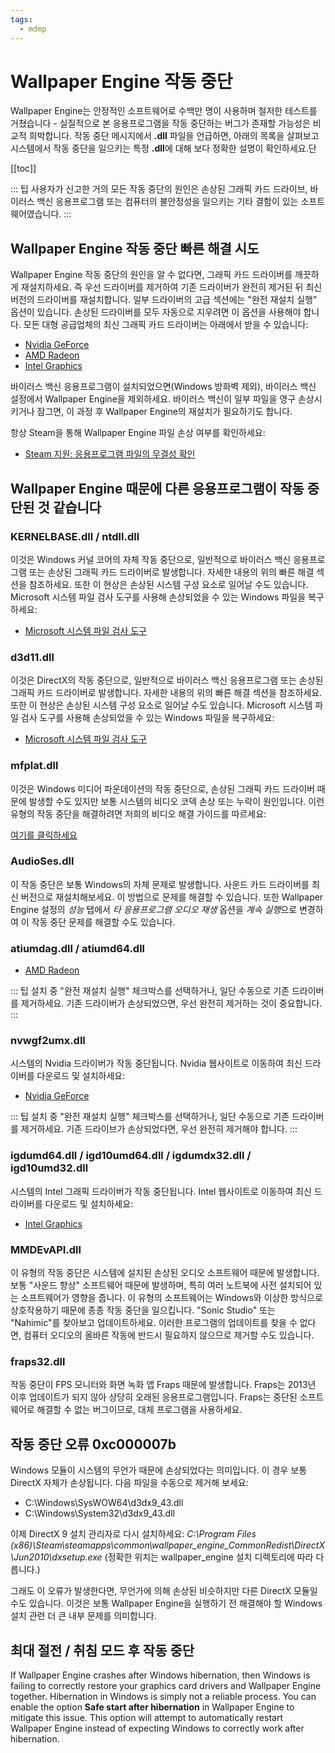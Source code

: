```yaml
---
tags:
  - mdmp
---
```


# Wallpaper Engine 작동 중단

Wallpaper Engine는 안정적인 소프트웨어로 수백만 명이 사용하며 철저한 테스트를 거쳤습니다 - 실질적으로 본 응용프로그램을 작동 중단하는 버그가 존재할 가능성은 비교적 희박합니다. 작동 중단 메시지에서 **.dll** 파일을 언급하면, 아래의 목록을 살펴보고 시스템에서 작동 중단을 일으키는 특정 **.dll**에 대해 보다 정확한 설명이 확인하세요.단

[[toc]]

::: 팁 사용자가 신고한 거의 모든 작동 중단의 원인은 손상된 그래픽 카드 드라이브, 바이러스 백신 응용프로그램 또는 컴퓨터의 불안정성을 일으키는 기타 결함이 있는 소프트웨어였습니다. :::

## Wallpaper Engine 작동 중단 빠른 해결 시도

Wallpaper Engine 작동 중단의 원인을 알 수 없다면, 그래픽 카드 드라이버를 깨끗하게 재설치하세요. 즉 우선 드라이버를 제거하여 기존 드라이버가 완전히 제거된 뒤 최신 버전의 드라이버를 재설치합니다. 일부 드라이버의 고급 섹션에는 "완전 재설치 실행" 옵션이 있습니다. 손상된 드라이버를 모두 자동으로 지우려면 이 옵션을 사용해야 합니다. 모든 대형 공급업체의 최신 그래픽 카드 드라이버는 아래에서 받을 수 있습니다:

* [Nvidia GeForce](https://www.nvidia.com/Download/index.aspx)
* [AMD Radeon](https://www.amd.com/support)
* [Intel Graphics](https://downloadcenter.intel.com/product/80939/Graphics-Drivers)

바이러스 백신 응용프로그램이 설치되었으면(Windows 방화벽 제외), 바이러스 백신 설정에서 Wallpaper Engine을 제외하세요. 바이러스 백신이 일부 파일을 영구 손상시키거나 잠그면, 이 과정 후 Wallpaper Engine의 재설치가 필요하기도 합니다.

항상 Steam을 통해 Wallpaper Engine 파일 손상 여부를 확인하세요:

* [Steam 지원: 응용프로그램 파일의 무결성 확인](https://support.steampowered.com/kb_article.php?ref=2037-QEUH-3335)

## Wallpaper Engine 때문에 다른 응용프로그램이 작동 중단된 것 같습니다

### KERNELBASE.dll / ntdll.dll

이것은 Windows 커널 코어의 자체 작동 중단으로, 일반적으로 바이러스 백신 응용프로그램 또는 손상된 그래픽 카드 드라이버로 발생합니다. 자세한 내용의 위의 빠른 해결 섹션을 참조하세요. 또한 이 현상은 손상된 시스템 구성 요소로 일어날 수도 있습니다. Microsoft 시스템 파일 검사 도구를 사용해 손상되었을 수 있는 Windows 파일을 복구하세요:

* [Microsoft 시스템 파일 검사 도구](https://support.microsoft.com/en-us/help/929833/use-the-system-file-checker-tool-to-repair-missing-or-corrupted-system)

### d3d11.dll

이것은 DirectX의 작동 중단으로, 일반적으로 바이러스 백신 응용프로그램 또는 손상된 그래픽 카드 드라이버로 발생합니다. 자세한 내용의 위의 빠른 해결 섹션을 참조하세요. 또한 이 현상은 손상된 시스템 구성 요소로 일어날 수도 있습니다. Microsoft 시스템 파일 검사 도구를 사용해 손상되었을 수 있는 Windows 파일을 복구하세요:

* [Microsoft 시스템 파일 검사 도구](https://support.microsoft.com/en-us/help/929833/use-the-system-file-checker-tool-to-repair-missing-or-corrupted-system)

### mfplat.dll

이것은 Windows 미디어 파운데이션의 작동 중단으로, 손상된 그래픽 카드 드라이버 때문에 발생할 수도 있지만 보통 시스템의 비디오 코덱 손상 또는 누락이 원인입니다. 이런 유형의 작동 중단을 해결하려면 저희의 비디오 해결 가이드를 따르세요:

[여기를 클릭하세요](/noshow/notplaying.html)

### AudioSes.dll

이 작동 중단은 보통 Windows의 자체 문제로 발생합니다. 사운드 카드 드라이버를 최신 버전으로 재설치해보세요. 이 방법으로 문제를 해결할 수 있습니다. 또한 Wallpaper Engine 설정의 *성능* 탭에서 *타 응용프로그램 오디오 재생* 옵션을 *계속 실행*으로 변경하여 이 작동 중단 문제를 해결할 수도 있습니다.

### atiumdag.dll / atiumd64.dll

* [AMD Radeon](https://www.amd.com/support)

::: 팁 설치 중 "완전 재설치 실행" 체크박스를 선택하거나, 일단 수동으로 기존 드라이버를 제거하세요. 기존 드라이버가 손상되었으면, 우선 완전히 제거하는 것이 중요합니다. :::

### nvwgf2umx.dll

시스템의 Nvidia 드라이버가 작동 중단됩니다. Nvidia 웹사이트로 이동하여 최신 드라이버를 다운로드 및 설치하세요:

* [Nvidia GeForce](https://www.nvidia.com/Download/index.aspx)

::: 팁 설치 중 "완전 재설치 실행" 체크박스를 선택하거나, 일단 수동으로 기존 드라이버를 제거하세요. 기존 드라이브가 손상되었다면, 우선 완전히 제거해야 합니다. :::

### igdumd64.dll / igd10umd64.dll / igdumdx32.dll / igd10umd32.dll

시스템의 Intel 그래픽 드라이버가 작동 중단됩니다. Intel 웹사이트로 이동하여 최신 드라이버를 다운로드 및 설치하세요:

* [Intel Graphics](https://downloadcenter.intel.com/product/80939/Graphics-Drivers)


### MMDEvAPI.dll

이 유형의 작동 중단은 시스템에 설치된 손상된 오디오 소프트웨어 때문에 발생합니다. 보통 "사운드 향상" 소프트웨어 때문에 발생하며, 특히 여러 노트북에 사전 설치되어 있는 소프트웨어가 영향을 줍니다. 이 유형의 소프트웨어는 Windows와 이상한 방식으로 상호작용하기 때문에 종종 작동 중단을 일으킵니다. "Sonic Studio" 또는 "Nahimic"를 찾아보고 업데이트하세요. 이러한 프로그램의 업데이트를 찾을 수 없다면, 컴퓨터 오디오의 올바른 작동에 반드시 필요하지 않으므로 제거할 수도 있습니다.

### fraps32.dll

작동 중단이 FPS 모니터와 화면 녹화 앱 Fraps 때문에 발생합니다. Fraps는 2013년 이후 업데이트가 되지 않아 상당히 오래된 응용프로그램입니다. Fraps는 중단된 소프트웨어로 해결할 수 없는 버그이므로, 대체 프로그램을 사용하세요.

## 작동 중단 오류 0xc000007b

Windows 모듈이 시스템의 무언가 때문에 손상되었다는 의미입니다. 이 경우 보통 DirectX 자체가 손상됩니다. 다음 파일을 수동으로 제거해 보세요:

* C:\Windows\SysWOW64\d3dx9_43.dll
* C:\Windows\System32\d3dx9_43.dll

이제 DirectX 9 설치 관리자로 다시 설치하세요: *C:\Program Files (x86)\Steam\steamapps\common\wallpaper_engine\_CommonRedist\DirectX\Jun2010\dxsetup.exe* (정확한 위치는 wallpaper_engine 설치 디렉토리에 따라 다릅니다.)

그래도 이 오류가 발생한다면, 무언가에 의해 손상된 비슷하지만 다른 DirectX 모듈일 수도 있습니다. 이것은 보통 Wallpaper Engine을 실행하기 전 해결해야 할 Windows 설치 관련 더 큰 내부 문제를 의미합니다.

## 최대 절전 / 취침 모드 후 작동 중단

If Wallpaper Engine crashes after Windows hibernation, then Windows is failing to correctly restore your graphics card drivers and Wallpaper Engine together. Hibernation in Windows is simply not a reliable process. You can enable the option **Safe start after hibernation** in Wallpaper Engine to mitigate this issue. This option will attempt to automatically restart Wallpaper Engine instead of expecting Windows to correctly work after hibernation.